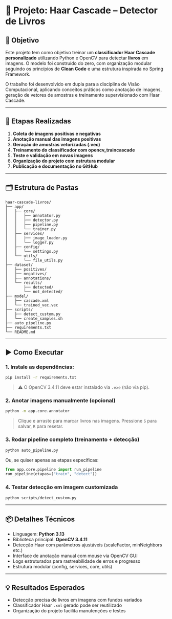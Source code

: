 # 📘 Projeto: Haar Cascade – Detector de Livros

## 🎯 Objetivo

Este projeto tem como objetivo treinar um **classificador Haar Cascade personalizado** utilizando Python e OpenCV para detectar **livros** em imagens. O modelo foi construído do zero, com organização modular seguindo os princípios de **Clean Code** e uma estrutura inspirada no Spring Framework.

O trabalho foi desenvolvido em dupla para a disciplina de Visão Computacional, aplicando conceitos práticos como anotação de imagens, geração de vetores de amostras e treinamento supervisionado com Haar Cascade.

---

## 🧠 Etapas Realizadas

1. **Coleta de imagens positivas e negativas**
2. **Anotação manual das imagens positivas**
3. **Geração de amostras vetorizadas (.vec)**
4. **Treinamento do classificador com opencv_traincascade**
5. **Teste e validação em novas imagens**
6. **Organização do projeto com estrutura modular**
7. **Publicação e documentação no GitHub**

---

## 🗂️ Estrutura de Pastas

```
haar-cascade-livros/
├── app/
│   ├── core/
│   │   ├── annotator.py
│   │   ├── detector.py
│   │   ├── pipeline.py
│   │   └── trainer.py
│   ├── services/
│   │   ├── image_loader.py
│   │   └── logger.py
│   ├── config/
│   │   └── settings.py
│   └── utils/
│       └── file_utils.py
├── dataset/
│   ├── positives/
│   ├── negatives/
│   ├── annotations/
│   └── results/
│       ├── detected/
│       └── not_detected/
├── model/
│   ├── cascade.xml
│   └── trained_vec.vec
├── scripts/
│   ├── detect_custom.py
│   └── create_samples.sh
├── auto_pipeline.py
├── requirements.txt
└── README.md
```

---

## ▶️ Como Executar

### 1. Instale as dependências:

```bash
pip install -r requirements.txt
```

> ⚠️ O OpenCV 3.4.11 deve estar instalado via `.exe` (não via pip).

### 2. Anotar imagens manualmente (opcional)

```bash
python -m app.core.annotator
```

> Clique e arraste para marcar livros nas imagens. Pressione `S` para salvar, `R` para resetar.

### 3. Rodar pipeline completo (treinamento + detecção)

```bash
python auto_pipeline.py
```

Ou, se quiser apenas as etapas específicas:

```python
from app.core.pipeline import run_pipeline
run_pipeline(etapas=("train", "detect"))
```

### 4. Testar detecção em imagem customizada

```bash
python scripts/detect_custom.py
```

---

## 📦 Detalhes Técnicos

- Linguagem: **Python 3.13**
- Biblioteca principal: **OpenCV 3.4.11**
- Detecção Haar com parâmetros ajustáveis (scaleFactor, minNeighbors etc.)
- Interface de anotação manual com mouse via OpenCV GUI
- Logs estruturados para rastreabilidade de erros e progresso
- Estrutura modular (config, services, core, utils)

---

## 💡 Resultados Esperados

- Detecção precisa de livros em imagens com fundos variados
- Classificador Haar `.xml` gerado pode ser reutilizado
- Organização do projeto facilita manutenções e testes